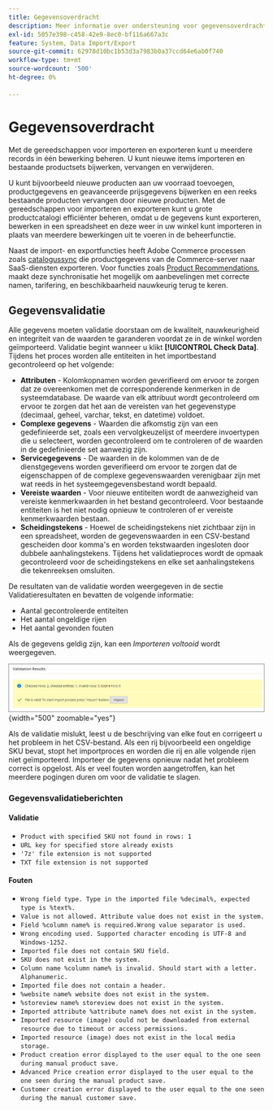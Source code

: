 ```yaml
---
title: Gegevensoverdracht
description: Meer informatie over ondersteuning voor gegevensoverdracht, waaronder gegevensvalidatie.
exl-id: 5057e398-c458-42e9-8ec0-bf116a667a3c
feature: System, Data Import/Export
source-git-commit: 62978d10bc1b53d3a7983b0a37ccd64e6ab0f740
workflow-type: tm+mt
source-wordcount: '500'
ht-degree: 0%

---
```


# Gegevensoverdracht

Met de gereedschappen voor importeren en exporteren kunt u meerdere records in één bewerking beheren. U kunt nieuwe items importeren en bestaande productsets bijwerken, vervangen en verwijderen.

U kunt bijvoorbeeld nieuwe producten aan uw voorraad toevoegen, productgegevens en geavanceerde prijsgegevens bijwerken en een reeks bestaande producten vervangen door nieuwe producten. Met de gereedschappen voor importeren en exporteren kunt u grote productcatalogi efficiënter beheren, omdat u de gegevens kunt exporteren, bewerken in een spreadsheet en deze weer in uw winkel kunt importeren in plaats van meerdere bewerkingen uit te voeren in de beheerfunctie.

Naast de import- en exportfuncties heeft Adobe Commerce processen zoals [catalogussync](https://experienceleague.adobe.com/docs/commerce-merchant-services/user-guides/data-services/catalog-sync.html) die productgegevens van de Commerce-server naar SaaS-diensten exporteren. Voor functies zoals [Product Recommendations](https://experienceleague.adobe.com/docs/commerce-merchant-services/product-recommendations/overview.html), maakt deze synchronisatie het mogelijk om aanbevelingen met correcte namen, tarifering, en beschikbaarheid nauwkeurig terug te keren.

## Gegevensvalidatie

Alle gegevens moeten validatie doorstaan om de kwaliteit, nauwkeurigheid en integriteit van de waarden te garanderen voordat ze in de winkel worden geïmporteerd. Validatie begint wanneer u klikt **[!UICONTROL Check Data]**. Tijdens het proces worden alle entiteiten in het importbestand gecontroleerd op het volgende:

- **Attributen** - Kolomkopnamen worden geverifieerd om ervoor te zorgen dat ze overeenkomen met de corresponderende kenmerken in de systeemdatabase. De waarde van elk attribuut wordt gecontroleerd om ervoor te zorgen dat het aan de vereisten van het gegevenstype (decimaal, geheel, varchar, tekst, en datetime) voldoet.
- **Complexe gegevens** - Waarden die afkomstig zijn van een gedefinieerde set, zoals een vervolgkeuzelijst of meerdere invoertypen die u selecteert, worden gecontroleerd om te controleren of de waarden in de gedefinieerde set aanwezig zijn.
- **Servicegegevens** - De waarden in de kolommen van de de dienstgegevens worden geverifieerd om ervoor te zorgen dat de eigenschappen of de complexe gegevenswaarden verenigbaar zijn met wat reeds in het systeemgegevensbestand wordt bepaald.
- **Vereiste waarden** - Voor nieuwe entiteiten wordt de aanwezigheid van vereiste kenmerkwaarden in het bestand gecontroleerd. Voor bestaande entiteiten is het niet nodig opnieuw te controleren of er vereiste kenmerkwaarden bestaan.
- **Scheidingstekens** - Hoewel de scheidingstekens niet zichtbaar zijn in een spreadsheet, worden de gegevenswaarden in een CSV-bestand gescheiden door komma&#39;s en worden tekstwaarden ingesloten door dubbele aanhalingstekens. Tijdens het validatieproces wordt de opmaak gecontroleerd voor de scheidingstekens en elke set aanhalingstekens die tekenreeksen omsluiten.

De resultaten van de validatie worden weergegeven in de sectie Validatieresultaten en bevatten de volgende informatie:

- Aantal gecontroleerde entiteiten
- Het aantal ongeldige rijen
- Het aantal gevonden fouten

Als de gegevens geldig zijn, kan een _Importeren voltooid_ wordt weergegeven.

![Systeembericht - bestand is geldig](./assets/data-import-validation-message.png){width="500" zoomable="yes"}

Als de validatie mislukt, leest u de beschrijving van elke fout en corrigeert u het probleem in het CSV-bestand. Als een rij bijvoorbeeld een ongeldige SKU bevat, stopt het importproces en worden die rij en alle volgende rijen niet geïmporteerd. Importeer de gegevens opnieuw nadat het probleem correct is opgelost. Als er veel fouten worden aangetroffen, kan het meerdere pogingen duren om voor de validatie te slagen.

### Gegevensvalidatieberichten

#### Validatie

- `Product with specified SKU not found in rows: 1`
- `URL key for specified store already exists`
- `'7z' file extension is not supported`
- `TXT file extension is not supported`

#### Fouten

- `Wrong field type. Type in the imported file %decimal%, expected type is %text%.`
- `Value is not allowed. Attribute value does not exist in the system.`
- `Field %column name% is required.Wrong value separator is used.`
- `Wrong encoding used. Supported character encoding is UTF-8 and Windows-1252.`
- `Imported file does not contain SKU field.`
- `SKU does not exist in the system.`
- `Column name %column name% is invalid. Should start with a letter. Alphanumeric.`
- `Imported file does not contain a header.`
- `%website name% website does not exist in the system.`
- `%storeview name% storeview does not exist in the system.`
- `Imported attribute %attribute name% does not exist in the system.`
- `Imported resource (image) could not be downloaded from external resource due to timeout or access permissions.`
- `Imported resource (image) does not exist in the local media storage.`
- `Product creation error displayed to the user equal to the one seen during manual product save.`
- `Advanced Price creation error displayed to the user equal to the one seen during the manual product save.`
- `Customer creation error displayed to the user equal to the one seen during the manual customer save.`
